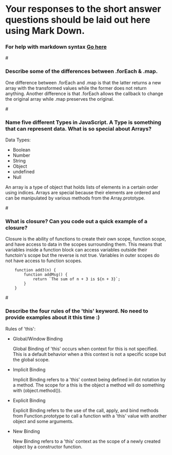 # Your responses to the short answer questions should be laid out here using Mark Down.
### For help with markdown syntax [Go here](https://github.com/adam-p/markdown-here/wiki/Markdown-Cheatsheet)
#<h3>Describe some of the differences between .forEach & .map.</h3>
<p>
    One difference between .forEach and .map is that the latter returns a new array with the transformed values while the former does not return anything. 
    Another difference is that .forEach allows the callback to change the original array while .map preserves the original.
</p>
#<h3>Name five different Types in JavaScript. A Type is something that can represent data. What is so special about Arrays?</h3>
<p>Data Types:</p>
<ul>
    <li>Boolean</li>
    <li>Number</li>
    <li>String</li>
    <li>Object</li>
    <li>undefined</li>
    <li>Null</li>
</ul>
<p>
    An array is a type of object that holds lists of elements in a certain order using indices. Arrays are special because their elements are ordered and can be manipulated by various methods from the Array.prototype.
</p>
#<h3>What is closure? Can you code out a quick example of a closure?</h3>
<p>
    Closure is the ability of functions to create their own scope, function scope, and have access to data in the scopes surrounding them. This means that variables inside a function block can access variables outside their functoin's scope but the reverse is not true. Variables in outer scopes do not have access to function scopes.
</p>

```
    function add3(n) {
        function addMsg() {
            return `The sum of n + 3 is ${n + 3}`;
        }
    }
```
#<h3>Describe the four rules of the 'this' keyword. No need to provide examples about it this time :)</h3>
<p>Rules of 'this':</p>
<ul>
    <li>Global/Window Binding</li>
    <p>Global Binding of 'this' occurs when context for this is not specified. This is a default behavior when a this context is not a specific scope but the global scope.</p>
    <li>Implicit Binding</li>
    <p>Implicit Binding refers to a 'this' context being defined in dot notation by a method. The scope for a this is the object a method will do something with (object.method()).</p>
    <li>Explicit Binding</li>
    <p>Explicit Binding refers to the use of the call, apply, and bind methods from Function.prototype to call a function with a 'this' value with another object and some arguments.</p>
    <li>New Binding</li>
    <p>New Binding refers to a 'this' context as the scope of a newly created object by a constructor function.</p>
</ul>